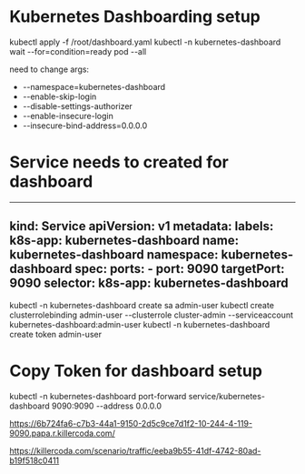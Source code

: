 # Kubernetes Dashboarding setup


kubectl apply -f /root/dashboard.yaml
kubectl -n kubernetes-dashboard wait --for=condition=ready pod --all


need to change
args:
- --namespace=kubernetes-dashboard
- --enable-skip-login
- --disable-settings-authorizer
- --enable-insecure-login
- --insecure-bind-address=0.0.0.0

# Service needs to created for dashboard
---
kind: Service
apiVersion: v1
metadata:
  labels:
    k8s-app: kubernetes-dashboard
  name: kubernetes-dashboard
  namespace: kubernetes-dashboard
spec:
  ports:
    - port: 9090
      targetPort: 9090
  selector:
    k8s-app: kubernetes-dashboard
---


kubectl -n kubernetes-dashboard create sa admin-user
kubectl create clusterrolebinding admin-user --clusterrole cluster-admin --serviceaccount kubernetes-dashboard:admin-user
kubectl -n kubernetes-dashboard create token admin-user

# Copy Token for dashboard setup


kubectl -n kubernetes-dashboard port-forward service/kubernetes-dashboard 9090:9090 --address 0.0.0.0

https://6b724fa6-c7b3-44a1-9150-2d5c9ce7d1f2-10-244-4-119-9090.papa.r.killercoda.com/

https://killercoda.com/scenario/traffic/eeba9b55-41df-4742-80ad-b19f518c0411
